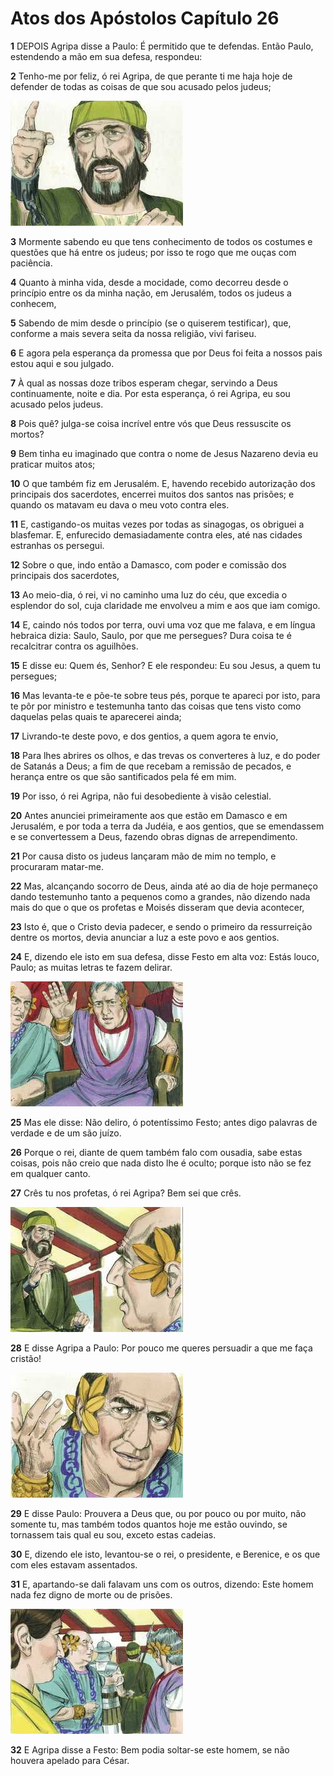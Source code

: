 # Atos dos Apóstolos Capítulo 26

**1** 	DEPOIS Agripa disse a Paulo: É permitido que te defendas. Então Paulo, estendendo a mão em sua defesa, respondeu:

**2** 	Tenho-me por feliz, ó rei Agripa, de que perante ti me haja hoje de defender de todas as coisas de que sou acusado pelos judeus;

![](../Images/SweetPublishing/44-26-1.jpg) 

**3** 	Mormente sabendo eu que tens conhecimento de todos os costumes e questões que há entre os judeus; por isso te rogo que me ouças com paciência.

**4** 	Quanto à minha vida, desde a mocidade, como decorreu desde o princípio entre os da minha nação, em Jerusalém, todos os judeus a conhecem,

**5** 	Sabendo de mim desde o princípio (se o quiserem testificar), que, conforme a mais severa seita da nossa religião, vivi fariseu.

**6** 	E agora pela esperança da promessa que por Deus foi feita a nossos pais estou aqui e sou julgado.

**7** 	À qual as nossas doze tribos esperam chegar, servindo a Deus continuamente, noite e dia. Por esta esperança, ó rei Agripa, eu sou acusado pelos judeus.

**8** 	Pois quê? julga-se coisa incrível entre vós que Deus ressuscite os mortos?

**9** 	Bem tinha eu imaginado que contra o nome de Jesus Nazareno devia eu praticar muitos atos;

**10** 	O que também fiz em Jerusalém. E, havendo recebido autorização dos principais dos sacerdotes, encerrei muitos dos santos nas prisões; e quando os matavam eu dava o meu voto contra eles.

**11** 	E, castigando-os muitas vezes por todas as sinagogas, os obriguei a blasfemar. E, enfurecido demasiadamente contra eles, até nas cidades estranhas os persegui.

**12** 	Sobre o que, indo então a Damasco, com poder e comissão dos principais dos sacerdotes,

**13** 	Ao meio-dia, ó rei, vi no caminho uma luz do céu, que excedia o esplendor do sol, cuja claridade me envolveu a mim e aos que iam comigo.

**14** 	E, caindo nós todos por terra, ouvi uma voz que me falava, e em língua hebraica dizia: Saulo, Saulo, por que me persegues? Dura coisa te é recalcitrar contra os aguilhões.

**15** 	E disse eu: Quem és, Senhor? E ele respondeu: Eu sou Jesus, a quem tu persegues;

**16** 	Mas levanta-te e põe-te sobre teus pés, porque te apareci por isto, para te pôr por ministro e testemunha tanto das coisas que tens visto como daquelas pelas quais te aparecerei ainda;

**17** 	Livrando-te deste povo, e dos gentios, a quem agora te envio,

**18** 	Para lhes abrires os olhos, e das trevas os converteres à luz, e do poder de Satanás a Deus; a fim de que recebam a remissão de pecados, e herança entre os que são santificados pela fé em mim.

**19** 	Por isso, ó rei Agripa, não fui desobediente à visão celestial.

**20** 	Antes anunciei primeiramente aos que estão em Damasco e em Jerusalém, e por toda a terra da Judéia, e aos gentios, que se emendassem e se convertessem a Deus, fazendo obras dignas de arrependimento.

**21** 	Por causa disto os judeus lançaram mão de mim no templo, e procuraram matar-me.

**22** 	Mas, alcançando socorro de Deus, ainda até ao dia de hoje permaneço dando testemunho tanto a pequenos como a grandes, não dizendo nada mais do que o que os profetas e Moisés disseram que devia acontecer,

**23** 	Isto é, que o Cristo devia padecer, e sendo o primeiro da ressurreição dentre os mortos, devia anunciar a luz a este povo e aos gentios.

**24** 	E, dizendo ele isto em sua defesa, disse Festo em alta voz: Estás louco, Paulo; as muitas letras te fazem delirar.

![](../Images/SweetPublishing/44-26-2.jpg) 

**25** 	Mas ele disse: Não deliro, ó potentíssimo Festo; antes digo palavras de verdade e de um são juízo.

**26** 	Porque o rei, diante de quem também falo com ousadia, sabe estas coisas, pois não creio que nada disto lhe é oculto; porque isto não se fez em qualquer canto.

**27** 	Crês tu nos profetas, ó rei Agripa? Bem sei que crês.

![](../Images/SweetPublishing/44-26-3.jpg) 

**28** 	E disse Agripa a Paulo: Por pouco me queres persuadir a que me faça cristão!

![](../Images/SweetPublishing/44-26-4.jpg) 

**29** 	E disse Paulo: Prouvera a Deus que, ou por pouco ou por muito, não somente tu, mas também todos quantos hoje me estão ouvindo, se tornassem tais qual eu sou, exceto estas cadeias.

**30** 	E, dizendo ele isto, levantou-se o rei, o presidente, e Berenice, e os que com eles estavam assentados.

**31** 	E, apartando-se dali falavam uns com os outros, dizendo: Este homem nada fez digno de morte ou de prisões.

![](../Images/SweetPublishing/44-26-5.jpg) 

**32** 	E Agripa disse a Festo: Bem podia soltar-se este homem, se não houvera apelado para César.

